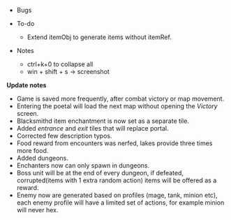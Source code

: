- Bugs


- To-do
    - Extend itemObj to generate items without itemRef.

- Notes
    - ctrl+k+0 to collapse all
    - win + shift + s -> screenshot

**Update notes**
- Game is saved more frequently, after combat victory or map movement.
- Entering the poetal will load the next map without opening the *Victory* screen.
- Blacksmithd item enchantment is now set as a separate tile.
- Added *entrance* and *exit* tiles that will replace portal.
- Corrected few description typos.
- Food reward from encounters was nerfed, lakes provide three times more food.
- Added dungeons.
- Enchanters now can only spawn in dungeons.
- Boss unit will be at the end of every dungeon, if defeated, corrupted(items with 1 extra random action) items will be offered as a reward.
- Enemy now are generated based on profiles (mage, tank, minion etc), each enemy profile will have a limited set of actions, for example minion will never hex.